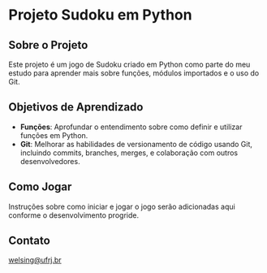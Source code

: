# Projeto Sudoku em Python

## Sobre o Projeto
Este projeto é um jogo de Sudoku criado em Python como parte do meu estudo para aprender mais sobre funções, módulos importados e o uso do Git.

## Objetivos de Aprendizado
- **Funções**: Aprofundar o entendimento sobre como definir e utilizar funções em Python.
- **Git**: Melhorar as habilidades de versionamento de código usando Git, incluindo commits, branches, merges, e colaboração com outros desenvolvedores.

## Como Jogar
Instruções sobre como iniciar e jogar o jogo serão adicionadas aqui conforme o desenvolvimento progride.


## Contato
welsing@ufrj.br
